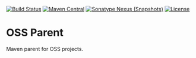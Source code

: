 [![Build Status](https://travis-ci.org/elmuerte/oss-parent.svg?branch=master)](https://travis-ci.org/elmuerte/oss-parent)
[![Maven Central](https://img.shields.io/maven-central/v/com.elmuerte.build/oss-parent.svg?label=Maven%20Central)](https://search.maven.org/search?q=g:%22com.elmuerte.build%22%20AND%20a:%22oss-parent%22)
[![Sonatype Nexus (Snapshots)](https://img.shields.io/nexus/s/https/oss.sonatype.org/com.elmuerte/build/oss-parent.svg)](https://oss.sonatype.org/content/repositories/snapshots/com/elmuerte/build/oss-parent/)
[![License](https://img.shields.io/github/license/elmuerte/oss-parent.svg)](https://github.com/elmuerte/oss-parent/blob/master/LICENSE)

# OSS Parent
Maven parent for OSS projects.
